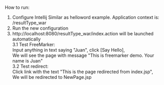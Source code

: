 How to run:
1. Configure Intellij 
   Similar as helloword example. Application context is: /resultType_war
2. Run the new configuration
3. http://localhost:8080/resultType_war/index.action will be launched automatically<br>
   3.1 Test FreeMarker:<br>
   Input anything in text saying "Juan", click [Say Hello], <br>
   We will see the page with message "This is freemarker demo. Your name is Juan"<br>
   3.2 Test redirect:<br>
   Click link with the text "This is the page redirected from index.jsp",<br>
   We will be redirected to NewPage.jsp